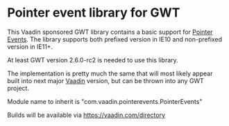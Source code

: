 Pointer event library for GWT
=============================

This Vaadin sponsored GWT library contains a basic support for [Pointer Events](http://www.w3.org/TR/pointerevents/). The library supports both prefixed version in IE10 and non-prefixed version in IE11+.

At least GWT version 2.6.0-rc2 is needed to use this library.

The implementation is pretty much the same that will most likely appear built into next major [Vaadin](https://vaadin.com/) version, but can be thrown into any GWT project. 

Module name to inherit is "com.vaadin.pointerevents.PointerEvents"

Builds will be available via https://vaadin.com/directory

